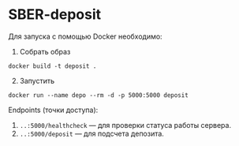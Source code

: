 # SBER-deposit

Для запуска с помощью Docker необходимо:
1) Собрать образ
```
docker build -t deposit .
```
2) Запустить
```
docker run --name depo --rm -d -p 5000:5000 deposit
```

Endpoints (точки доступа):
1) `..:5000/healthcheck` — для проверки статуса работы сервера.
2) `..:5000/deposit` — для подсчета депозита.

